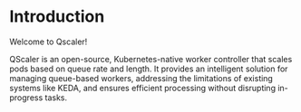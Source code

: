 # Introduction

Welcome to Qscaler!

QScaler is an open-source, Kubernetes-native worker controller that scales pods based on queue rate and length. It provides an intelligent solution for managing queue-based workers, addressing the limitations of existing systems like KEDA, and ensures efficient processing without disrupting in-progress tasks.
